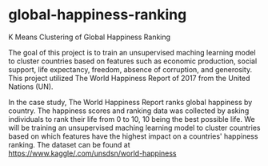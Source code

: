 # global-happiness-ranking

K Means Clustering of Global Happiness Ranking

The goal of this project is to train an unsupervised maching learning model to cluster countries based on features such as economic production, social support, life expectancy, freedom, absence of corruption, and generosity. This project utilized The World Happiness Report of 2017 from the United Nations (UN).

In the case study, The World Happiness Report ranks global happiness by country. The happiness scores and ranking data was collected by asking individuals to rank their life from 0 to 10, 10 being the best possible life. We will be training an unsupervised maching learning model to cluster countries based on which features have the highest impact on a countries' happiness ranking. The dataset can be found at https://www.kaggle/.com/unsdsn/world-happiness

